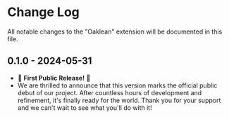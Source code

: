 # Change Log

All notable changes to the "Oaklean" extension will be documented in this file.

## 0.1.0 - 2024-05-31
- 🎉 **First Public Release!** 🚀
- We are thrilled to announce that this version marks the official public debut of our project. After countless hours of development and refinement, it's finally ready for the world. Thank you for your support and we can't wait to see what you'll do with it!